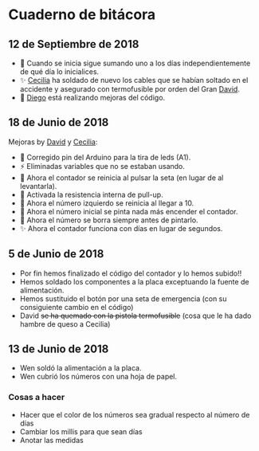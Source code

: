 # Cuaderno de bitácora

## 12 de Septiembre de 2018
 
 * :bug: Cuando se inicia sigue sumando uno a los días independientemente de qué día lo inicialices. 
 * :sparkles: [Cecilia](https://github.com/CeciliaVa) ha soldado de nuevo los cables que se habían soltado en el accidente y asegurado con termofusible por orden del Gran [David](https://github.com/David-Estevez).
 * :construction: [Diego](https://github.com/Diegodevigo) está realizando mejoras del código. 
## 18 de Junio de 2018

Mejoras by [David](https://github.com/David-Estevez) y [Cecilia](https://github.com/CeciliaVa):

 * :bug: Corregido pin del Arduino para la tira de leds (A1).
 * :zap: Eliminadas variables que no se estaban usando.
 * :bug: Ahora el contador se reinicia al pulsar la seta (en lugar de al levantarla).
 * :bug: Activada la resistencia interna de pull-up.
 * :bug: Ahora el número izquierdo se reinicia al llegar a 10.
 * :bug: Ahora el número inicial se pinta nada más encender el contador.
 * :bug: Ahora el número se borra siempre antes de pintarlo.
 * :sparkles: Ahora el contador funciona con días en lugar de segundos.
 
## 5 de Junio de 2018

* Por fin hemos finalizado el código del contador y lo hemos subido!!
* Hemos soldado los componentes a la placa exceptuando la fuente de alimentación.
* Hemos sustituido el botón por una seta de emergencia (con su consiguiente cambio en el código)
* David ~~se ha quemado con la pistola termofusible~~  (cosa que le ha dado hambre de queso a Cecilia)

## 13 de Junio de 2018
* Wen soldó la alimentación a la placa.
* Wen cubrió los números con una hoja de papel.

### Cosas a hacer
  - Hacer que el color de los números sea gradual respecto al número de días
  - Cambiar los millis para que sean días
  - Anotar las medidas
